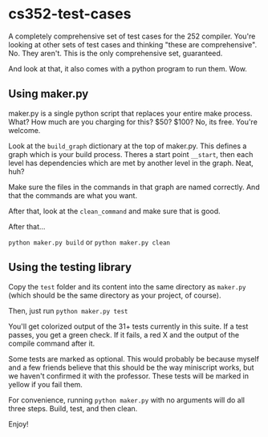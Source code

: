 # cs352-test-cases

A completely comprehensive set of test cases for the 252 compiler.
You're looking at other sets of test cases and thinking "these are comprehensive".
No. They aren't. This is the only comprehensive set, guaranteed.

And look at that, it also comes with a python program to run them. Wow.

## Using maker.py

maker.py is a single python script that replaces your entire make process. What? 
How much are you charging for this? $50? $100? No, its free. You're welcome.

Look at the `build_graph` dictionary at the top of maker.py. This defines a graph
which is your build process. Theres a start point `__start`, then each level has
dependencies which are met by another level in the graph. Neat, huh?

Make sure the files in the commands in that graph are named correctly. And that
the commands are what you want.

After that, look at the `clean_command` and make sure that is good.

After that...

`python maker.py build` or `python maker.py clean`

## Using the testing library 

Copy the `test` folder and its content into the same directory as `maker.py` (which
should be the same directory as your project, of course).

Then, just run `python maker.py test`

You'll get colorized output of the 31+ tests currently in this suite. If a test passes,
you get a green check. If it fails, a red X and the output of the compile command after
it. 

Some tests are marked as optional. This would probably be because myself and a few
friends believe that this should be the way miniscript works, but we haven't
confirmed it with the professor. These tests will be marked in yellow if you
fail them.

For convenience, running `python maker.py` with no arguments will do all three steps.
Build, test, and then clean. 

Enjoy!
